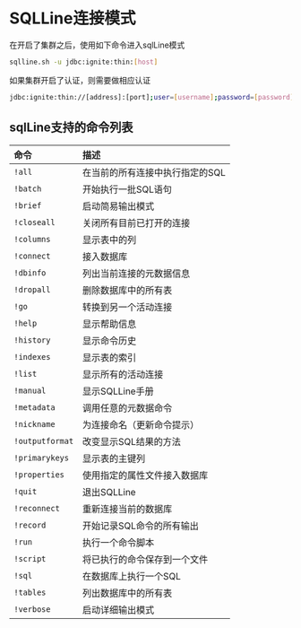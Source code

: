 # SQLLine连接模式

在开启了集群之后，使用如下命令进入sqlLine模式

```sh
sqlline.sh -u jdbc:ignite:thin:[host]
```

如果集群开启了认证，则需要做相应认证

```sh
jdbc:ignite:thin://[address]:[port];user=[username];password=[password]
```

## sqlLine支持的命令列表

| 命令            | 描述                            |
| :-------------- | :------------------------------ |
| `!all`          | 在当前的所有连接中执行指定的SQL |
| `!batch`        | 开始执行一批SQL语句             |
| `!brief`        | 启动简易输出模式                |
| `!closeall`     | 关闭所有目前已打开的连接        |
| `!columns`      | 显示表中的列                    |
| `!connect`      | 接入数据库                      |
| `!dbinfo`       | 列出当前连接的元数据信息        |
| `!dropall`      | 删除数据库中的所有表            |
| `!go`           | 转换到另一个活动连接            |
| `!help`         | 显示帮助信息                    |
| `!history`      | 显示命令历史                    |
| `!indexes`      | 显示表的索引                    |
| `!list`         | 显示所有的活动连接              |
| `!manual`       | 显示SQLLine手册                 |
| `!metadata`     | 调用任意的元数据命令            |
| `!nickname`     | 为连接命名（更新命令提示）      |
| `!outputformat` | 改变显示SQL结果的方法           |
| `!primarykeys`  | 显示表的主键列                  |
| `!properties`   | 使用指定的属性文件接入数据库    |
| `!quit`         | 退出SQLLine                     |
| `!reconnect`    | 重新连接当前的数据库            |
| `!record`       | 开始记录SQL命令的所有输出       |
| `!run`          | 执行一个命令脚本                |
| `!script`       | 将已执行的命令保存到一个文件    |
| `!sql`          | 在数据库上执行一个SQL           |
| `!tables`       | 列出数据库中的所有表            |
| `!verbose`      | 启动详细输出模式                |

